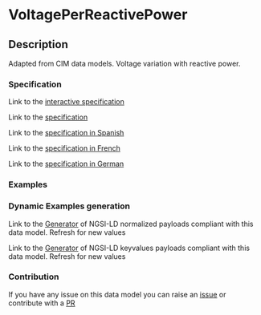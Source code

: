 # VoltagePerReactivePower

## Description 

Adapted from CIM data models. Voltage variation with reactive power.
### Specification

Link to the [interactive specification](https://swagger.lab.fiware.org/?url=https://smart-data-models.github.io/dataModel.EnergyCIM/VoltagePerReactivePower/swagger.yaml)

Link to the [specification](https://smart-data-models.github.io/dataModel.EnergyCIM/VoltagePerReactivePower/doc/spec.md)

Link to the [specification in Spanish](https://smart-data-models.github.io/dataModel.EnergyCIM/VoltagePerReactivePower/doc/spec_ES.md)

Link to the [specification in French](https://smart-data-models.github.io/dataModel.EnergyCIM/VoltagePerReactivePower/doc/spec_FR.md)

Link to the [specification in German](https://smart-data-models.github.io/dataModel.EnergyCIM/VoltagePerReactivePower/doc/spec_DE.md)
### Examples
### Dynamic Examples generation

Link to the [Generator](https://smartdatamodels.org/extra/ngsi-ld_generator_v0.92.php?schemaUrl=https://raw.githubusercontent.com/smart-data-models/dataModel.EnergyCIM/master/VoltagePerReactivePower/schema.json&email=info@smartdatamodels.org) of NGSI-LD normalized payloads compliant with this data model. Refresh for new values

Link to the [Generator](https://smartdatamodels.org/extra/ngsi-ld_generator_keyvalues_v0.92.php?schemaUrl=https://raw.githubusercontent.com/smart-data-models/dataModel.EnergyCIM/master/VoltagePerReactivePower/schema.json&email=info@smartdatamodels.org) of NGSI-LD keyvalues payloads compliant with this data model. Refresh for new values
### Contribution

 If you have any issue on this data model you can raise an [issue](https://github.com/smart-data-models/dataModel.EnergyCIM/issues)  or contribute with a [PR](https://github.com/smart-data-models/dataModel.EnergyCIM/pulls)